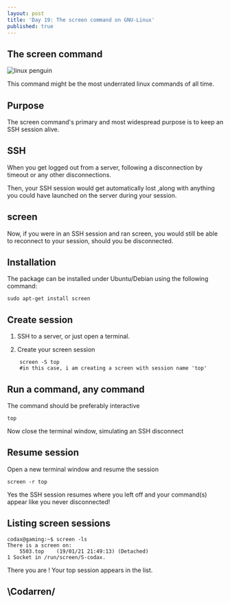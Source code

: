 ```yaml
---
layout: post
title: 'Day 19: The screen command on GNU-Linux'
published: true
---
```

## The screen command
![linux penguin](https://raw.githubusercontent.com/codarrenvelvindron/codarrenvelvindron.github.io/master/images/154px-Tux-simple.svg.png)

This command might be the most underrated linux commands of all time.

## Purpose
The screen command's primary and most widespread purpose is to keep an SSH session alive.

## SSH
When you get logged out from a server, following a disconnection by timeout or any other disconnections.

Then, your SSH session would get automatically lost ,along with anything you could have launched on the server during your session.

## screen
Now, if you were in an SSH session and ran screen, you would still be able to reconnect to your session, should you be disconnected.

## Installation

The package can be installed under Ubuntu/Debian using the following command:
```
sudo apt-get install screen
```

## Create session
1. SSH to a server, or just open a terminal.

2. Create your screen session
```
    screen -S top
    #in this case, i am creating a screen with session name 'top'
```

## Run a command, any command
The command should be preferably interactive

```
top
```
Now close the terminal window, simulating an SSH disconnect

## Resume session
Open a new terminal window and resume the session
```
screen -r top
```

Yes the SSH session resumes where you left off and your command(s) appear like you never disconnected!

## Listing screen sessions
```
codax@gaming:~$ screen -ls
There is a screen on:
	5503.top	(19/01/21 21:49:13)	(Detached)
1 Socket in /run/screen/S-codax.
```
There you are ! Your top session appears in the list.

## \Codarren/